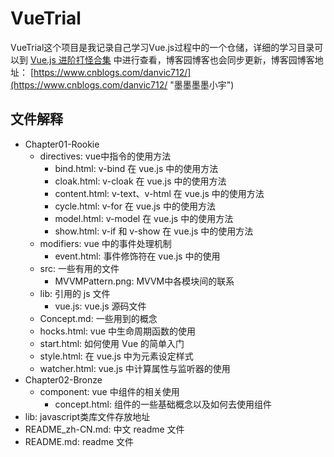 # VueTrial
VueTrial这个项目是我记录自己学习Vue.js过程中的一个仓储，详细的学习目录可以到 [Vue.js 进阶打怪合集](https://lanesra712.github.io/2018/08/27/Vue-Overview/ "Vue.js 进阶打怪合集") 中进行查看，博客园博客也会同步更新，博客园博客地址： [https://www.cnblogs.com/danvic712/](https://www.cnblogs.com/danvic712/ "墨墨墨墨小宇") 

## 文件解释
+ Chapter01-Rookie
    - directives: vue中指令的使用方法
        - bind.html: v-bind 在 vue.js 中的使用方法
        - cloak.html: v-cloak 在 vue.js 中的使用方法
        - content.html: v-text、v-html 在 vue.js 中的使用方法
        - cycle.html: v-for 在 vue.js 中的使用方法
        - model.html: v-model 在 vue.js 中的使用方法
        - show.html: v-if 和 v-show 在 vue.js 中的使用方法
     - modifiers: vue 中的事件处理机制
        - event.html: 事件修饰符在 vue.js 中的使用
    - src: 一些有用的文件
        - MVVMPattern.png: MVVM中各模块间的联系
    - lib: 引用的 js 文件
        - vue.js: vue.js 源码文件
    - Concept.md: 一些用到的概念 
    - hocks.html: vue 中生命周期函数的使用
    - start.html: 如何使用 Vue 的简单入门
    - style.html: 在 vue.js 中为元素设定样式
    - watcher.html: vue.js 中计算属性与监听器的使用
+ Chapter02-Bronze
    - component: vue 中组件的相关使用
        - concept.html: 组件的一些基础概念以及如何去使用组件
+ lib: javascript类库文件存放地址
+ README_zh-CN.md: 中文 readme 文件 
+ README.md: readme 文件